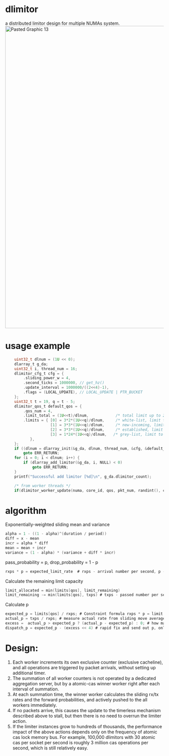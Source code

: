 # dlimitor
a distributed limitor design for multiple NUMAs system.
<img width="959" alt="Pasted Graphic 13" src="https://github.com/user-attachments/assets/603340af-cc3f-488d-8884-5722963f6827">

# usage example
```c
    uint32_t dlnum = (1U << 0);
    dlarray_t g_da;
    uint32_t i, thread_num = 16;
    dlimitor_cfg_t cfg = {
        .sliding_power_w = 4,
        .second_ticks = 1000000, // get_hz()
        .update_interval = 1000000/((2<<4)-1),
        .flags = (LOCAL_UPDATE), // LOCAL_UPDATE | PTR_BUCKET
    };
    uint32_t t = 19, q = t - 5;
    dlimitor_qos_t default_qos = {
        .qos_num = 4,
        .limit_total = (1U<<t)/dlnum,            /* total limit up to 2048 Kpps */
        .limits = { [0] = 3*2*(1U<<q)/dlnum,     /* white-list, limit to 3*128=384 Kpps */
                    [1] = 3*3*(1U<<q)/dlnum,     /* new-incoming, limit to 3*192=576 Kpps */
                    [2] = 3*3*(1U<<q)/dlnum,     /* established, limit to 3*192=576 Kpps */
                    [3] = 1*24*(1U<<q)/dlnum,   /* grey-list, limit to 1*24*64=1536 Kpps */
		   },
    };
    if ((dlnum = dlarray_init(&g_da, dlnum, thread_num, &cfg, &default_qos)) < 0)
        goto ERR_RETURN;
    for (i = 0; i < dlnum; i++) {
        if (dlarray_add_limitor(&g_da, i, NULL) < 0)
            goto ERR_RETURN;
    }
    printf("Successful add limitor [%d]\n", g_da.dlimitor_count);

    /* from worker threads */
    if(dlimitor_worker_update(numa, core_id, qos, pkt_num, randint(), curr_time)) return PASS;
```

# algorithm

Exponentially-weighted sliding mean and variance
```c
alpha = 1 - ((1 - alpha)^(duration / period))
diff = x - mean
incr = alpha * diff
mean = mean + incr
variance = (1 - alpha) * (variance + diff * incr)
```

pass_probability = p, drop_probability = 1 - p
```c
rxps * p = expected_limit_rate  # rxps - arrival number per second, p - probability for pass
```

Calculate the remaining limit capacity
```c
limit_allocated = min(limits[qos], limit_remaining) 
limit_remaining -= min(limits[qos], txps) # txps - passed number per second
```

Calculate p
```c
expected_p = limits[qos] / rxps; # Constraint formula rxps * p = limit for pass probability p
actual_p = txps / rxps; # measure actual rate from sliding move average
excess =  actual_p > expected_p ? (actual_p - expected_p) : 0; # how many percent actually exceeded
dispatch_p = expected_p - (excess << 4) # rapid fix and send out p, only used for next interval
```

# Design:
1. Each worker increments its own exclusive counter (exclusive cacheline), and all operations are triggered by packet arrivals, without setting up additional timer. 
2. The summation of all worker counters is not operated by a dedicated aggregation server, but by a atomic-cas winner worker right after each interval of summation.
3. At each summation time, the winner worker calculates the sliding rx/tx rates and the forward probabilities, and actively pushed to the all workers immediately.
5. If no packets arrive, this causes the update to the timerless mechanism described above to stall, but then there is no need to overrun the limiter action.
6. If the limiter instances grow to hundreds of thousands, the performance impact of the above actions depends only on the frequency of atomic cas lock memory bus. For example, 100,000 dlimitors with 30 atomic cas per socket per second is roughly 3 million cas operations per second, which is still relatively easy.
